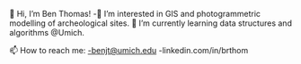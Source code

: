 👋 Hi, I’m Ben Thomas!
-👀 I’m interested in GIS and photogrammetric modelling of archeological sites.
🌱 I’m currently learning data structures and algorithms @Umich.

📫 How to reach me:
-benjt@umich.edu
-linkedin.com/in/brthom

<!---
brthom/brthom is a ✨ special ✨ repository because its `README.md` (this file) appears on your GitHub profile.
You can click the Preview link to take a look at your changes.
--->
